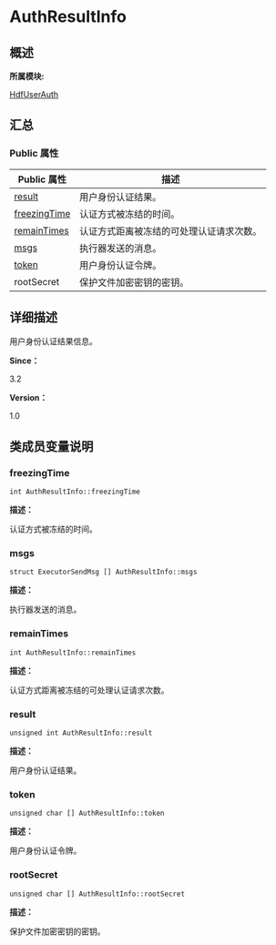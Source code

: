 # AuthResultInfo


## **概述**

**所属模块:**

[HdfUserAuth](_hdf_user_auth.md)


## **汇总**


### Public 属性

  | Public&nbsp;属性 | 描述 | 
| -------- | -------- |
| [result](#result) | 用户身份认证结果。 | 
| [freezingTime](#freezingtime) | 认证方式被冻结的时间。 | 
| [remainTimes](#remaintimes) | 认证方式距离被冻结的可处理认证请求次数。 | 
| [msgs](#msgs) | 执行器发送的消息。 | 
| [token](#token) | 用户身份认证令牌。 | 
| rootSecret | 保护文件加密密钥的密钥。 | 


## **详细描述**

用户身份认证结果信息。

**Since：**

3.2

**Version：**

1.0


## **类成员变量说明**


### freezingTime

  
```
int AuthResultInfo::freezingTime
```

**描述：**

认证方式被冻结的时间。


### msgs

  
```
struct ExecutorSendMsg [] AuthResultInfo::msgs
```

**描述：**

执行器发送的消息。


### remainTimes

  
```
int AuthResultInfo::remainTimes
```

**描述：**

认证方式距离被冻结的可处理认证请求次数。


### result

  
```
unsigned int AuthResultInfo::result
```

**描述：**

用户身份认证结果。


### token

  
```
unsigned char [] AuthResultInfo::token
```

**描述：**

用户身份认证令牌。


### rootSecret

  
```
unsigned char [] AuthResultInfo::rootSecret
```

**描述：**

保护文件加密密钥的密钥。
